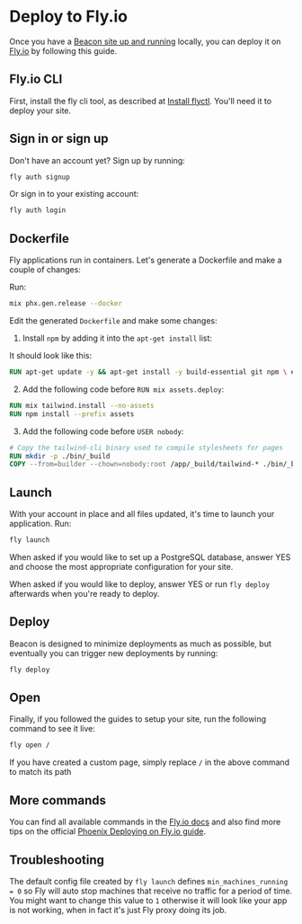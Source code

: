 # Deploy to Fly.io

Once you have a [Beacon site up and running](../introduction/your-first-site.md) locally, you can deploy it on [Fly.io](https://fly.io) by following this guide.

## Fly.io CLI

First, install the fly cli tool, as described at [Install flyctl](https://fly.io/docs/hands-on/install-flyctl). You'll need it to deploy your site.

## Sign in or sign up

Don't have an account yet? Sign up by running:

```sh
fly auth signup
```

Or sign in to your existing account:

```sh
fly auth login
```

## Dockerfile

Fly applications run in containers. Let's generate a Dockerfile and make a couple of changes:

Run:

```sh
mix phx.gen.release --docker
```

Edit the generated `Dockerfile` and make some changes:

1. Install `npm` by adding it into the `apt-get install` list:

It should look like this:

```dockerfile
RUN apt-get update -y && apt-get install -y build-essential git npm \ # <-- add npm here
```

2. Add the following code before `RUN mix assets.deploy`:

```dockerfile
RUN mix tailwind.install --no-assets
RUN npm install --prefix assets
```

3. Add the following code before `USER nobody`:

```dockerfile
# Copy the tailwind-cli binary used to compile stylesheets for pages
RUN mkdir -p ./bin/_build
COPY --from=builder --chown=nobody:root /app/_build/tailwind-* ./bin/_build/
```

## Launch

With your account in place and all files updated, it's time to launch your application. Run:

```sh
fly launch
```

When asked if you would like to set up a PostgreSQL database, answer YES and choose the most appropriate configuration for your site.

When asked if you would like to deploy, answer YES or run `fly deploy` afterwards when you're ready to deploy.

## Deploy

Beacon is designed to minimize deployments as much as possible, but eventually you can trigger new deployments by running:

```sh
fly deploy
```

## Open

Finally, if you followed the guides to setup your site, run the following command to see it live:

```sh
fly open /
```

If you have created a custom page, simply replace `/` in the above command to match its path

## More commands

You can find all available commands in the [Fly.io docs](https://fly.io/docs/flyctl) and also find more tips on the official [Phoenix Deploying on Fly.io guide](https://fly.io/docs/elixir/getting-started/).

## Troubleshooting

The default config file created by `fly launch` defines `min_machines_running = 0` so Fly will auto stop machines
that receive no traffic for a period of time. You might want to change this value to `1` otherwise it will look like your app
is not working, when in fact it's just Fly proxy doing its job.
